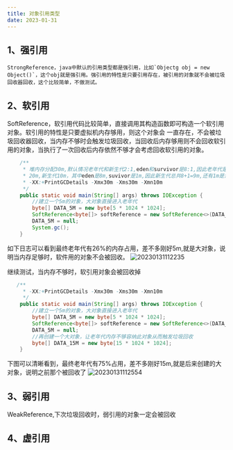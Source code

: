 ```yaml
---
title: 对象引用类型
date: 2023-01-31
---
```


## 1、强引用

    StrongReference，java中默认的引用类型都是强引用，比如`Objectg obj = new Object()`，这个obj就是强引用。强引用的特性是只要引用存在，被引用的对象就不会被垃圾回收器回收，这个比较简单，不做测试。

## 2、软引用

SoftReference，软引用代码比较简单，直接调用其构造函数即可构造一个软引用对象。软引用的特性是只要虚拟机内存够用，则这个对象会 一直存在，不会被垃圾回收器回收，当内存不够时会触发垃圾回收，当回收后内存够用则不会回收软引用的对象，当执行了一次回收后内存依然不够才会考虑回收软引用的对象。

```java
    /**
     * 堆内存分配30m,默认情况老年代和新生代2:1,eden和survivor是8:1,因此老年代是
     * 20m,新生代10m，其中eden是8m,suvivor是1m,因此新生代总共8+1=9m,还有1m是浪* 费的
     * -XX:+PrintGCDetails -Xmx30m -Xms30m -Xmn10m
     */
    public static void main(String[] args) throws IOException {
        //建立一个5m的对象，大对象直接进入老年代
        byte[] DATA_5M = new byte[5 * 1024 * 1024];
        SoftReference<byte[]> softReference = new SoftReference<>(DATA_5M);
        DATA_5M = null;
        System.gc();
    }
```
如下日志可以看到最终老年代有26%的内存占用，差不多刚好5m,就是大对象，说明当内存足够时，软件用的对象不会被回收。
![20230131112235](https://afatpig.oss-cn-chengdu.aliyuncs.com/blog/20230131112235.png)

继续测试，当内存不够时，软引用对象会被回收掉
```java
   /**
     * -XX:+PrintGCDetails -Xmx30m -Xms30m -Xmn10m
     */
    public static void main(String[] args) throws IOException {
        //建立一个5m的对象，大对象直接进入老年代
        byte[] DATA_5M = new byte[5 * 1024 * 1024];
        SoftReference<byte[]> softReference = new SoftReference<>(DATA_5M);
        DATA_5M = null;
        //再创建一个大对象，让老年代内存不够容纳此对象从而触发垃圾回收
        byte[] DATA_15M = new byte[15 * 1024 * 1024];
    }
```
下图可以清晰看到，最终老年代有75%占用，差不多刚好15m,就是后来创建的大对象，说明之前那个被回收了
![20230131112554](https://afatpig.oss-cn-chengdu.aliyuncs.com/blog/20230131112554.png)

## 3、弱引用

WeakReference,下次垃圾回收时，弱引用的对象一定会被回收

## 4、虚引用
